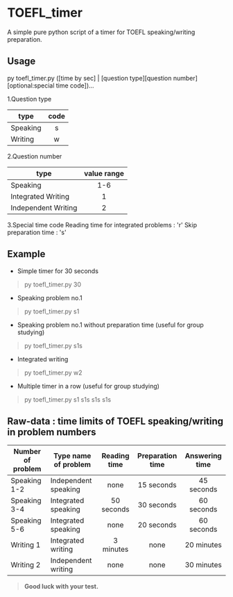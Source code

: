 TOEFL_timer
=======
A simple pure python script of a timer for TOEFL speaking/writing preparation.

## Usage
py toefl_timer.py ([time by sec] | [question type][question number][optional:special time code])...

1.Question type

type     |  code
---------|:--------:|
Speaking | s
Writing  | w

2.Question number

type                  | value range
----------------------|:-------------:|
Speaking              | 1-6
Integrated Writing    | 1
Independent Writing   | 2

3.Special time code
Reading time for integrated problems : 'r'
Skip preparation time : 's'

## Example
* Simple timer for 30 seconds

> py toefl_timer.py 30

* Speaking problem no.1

> py toefl_timer.py s1

* Speaking problem no.1 without preparation time (useful for group studying)

> py toefl_timer.py s1s

* Integrated writing

> py toefl_timer.py w2
* Multiple timer in a row (useful for group studying)
> py toefl_timer.py s1 s1s s1s s1s


## Raw-data : time limits of TOEFL speaking/writing in problem numbers

Number of problem  |Type name of problem| Reading time | Preparation time | Answering time
-------------------|--------------------|:------------:|:----------------:|:---------------:|
Speaking 1-2       |Independent speaking| none         | 15 seconds       | 45 seconds
Speaking 3-4       |Integrated speaking | 50 seconds   | 30 seconds       | 60 seconds
Speaking 5-6       |Integrated speaking | none         | 20 seconds       | 60 seconds
Writing 1          |Integrated writing  | 3 minutes    | none             | 20 minutes
Writing 2          |Independent writing | none         | none             | 30 minutes

> **Good luck with your test.**